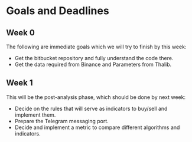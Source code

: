 # Goals and Deadlines

## Week 0

The following are immediate goals which we will try to finish by this week:
* Get the bitbucket repository and fully understand the code there.
* Get the data required from Binance and Parameters from Thalib.

## Week 1

This will be the post-analysis phase, which should be done by next week:
* Decide on the rules that will serve as indicators to buy/sell and implement them.
* Prepare the Telegram messaging port.
* Decide and implement a metric to compare different algorithms and indicators.